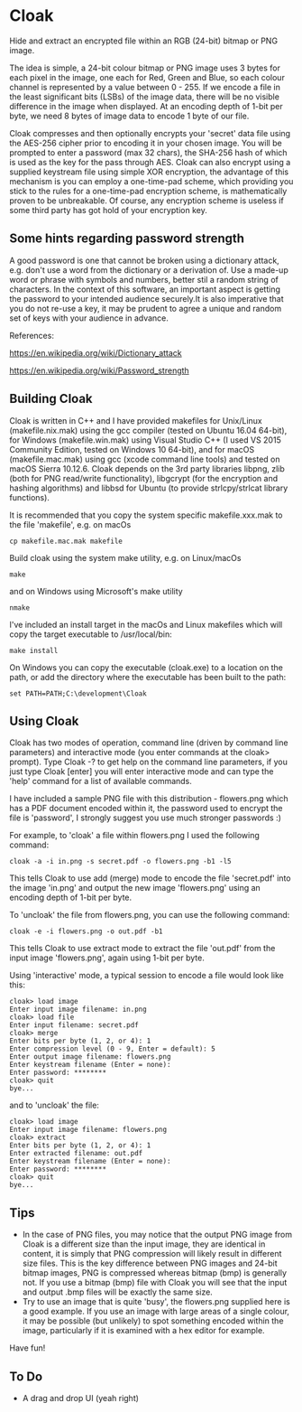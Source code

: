 # Cloak
Hide and extract an encrypted file within an RGB (24-bit) bitmap or PNG image. 

The idea is simple, a 24-bit colour bitmap or PNG image uses 3 bytes for each pixel in the image, one each for Red, Green and Blue, so each colour channel is represented by a value between 0 - 255. If we encode a file in the least significant bits (LSBs) of the image data, there will be no visible difference in the image when displayed. At an encoding depth of 1-bit per byte, we need 8 bytes of image data to encode 1 byte of our file.

Cloak compresses and then optionally encrypts your 'secret' data file using the AES-256 cipher prior to encoding it in your chosen image. You will be prompted to enter a password (max 32 chars), the SHA-256 hash of which is used as the key for the pass through AES. Cloak can also encrypt using a supplied keystream file using simple XOR encryption, the advantage of this mechanism is you can employ a one-time-pad scheme, which providing you stick to the rules for a one-time-pad encryption scheme, is mathematically proven to be unbreakable. Of course, any encryption scheme is useless if some third party has got hold of your encryption key.

Some hints regarding password strength
--------------------------------------
A good password is one that cannot be broken using a dictionary attack, e.g. don't use a word from the dictionary or a derivation of. Use a made-up word or phrase with symbols and numbers, better stil a random string of characters. In the context of this software, an important aspect is getting the password to your intended audience securely.It is also imperative that you do not re-use a key, it may be prudent to agree a unique and random set of keys with your audience in advance.

References:

https://en.wikipedia.org/wiki/Dictionary_attack

https://en.wikipedia.org/wiki/Password_strength

Building Cloak
--------------
Cloak is written in C++ and I have provided makefiles for Unix/Linux (makefile.nix.mak) using the gcc compiler (tested on Ubuntu 16.04 64-bit), for Windows (makefile.win.mak) using Visual Studio C++ (I used VS 2015 Community Edition, tested on Windows 10 64-bit), and for macOS (makefile.mac.mak) using gcc (xcode command line tools) and tested on macOS Sierra 10.12.6. Cloak depends on the 3rd party libraries libpng, zlib (both for PNG read/write functionality), libgcrypt (for the encryption and hashing algorithms) and libbsd for Ubuntu (to provide strlcpy/strlcat library functions).

It is recommended that you copy the system specific makefile.xxx.mak to the file 'makefile', e.g. on macOs

    cp makefile.mac.mak makefile

Build cloak using the system make utility, e.g. on Linux/macOs

    make
    
and on Windows using Microsoft's make utility

    nmake

I've included an install target in the macOs and Linux makefiles which will copy the target executable to /usr/local/bin:

    make install
    
On Windows you can copy the executable (cloak.exe) to a location on the path, or add the directory where the executable has been built to the path:

    set PATH=PATH;C:\development\Cloak

Using Cloak
-----------
Cloak has two modes of operation, command line (driven by command line parameters) and interactive mode (you enter commands at the cloak> prompt). Type Cloak -? to get help on the command line parameters, if you just type Cloak [enter] you will enter interactive mode and can type the 'help' command for a list of available commands.

I have included a sample PNG file with this distribution - flowers.png which has a PDF document encoded within it, the password used to encrypt the file is 'password', I strongly suggest you use much stronger passwords :)

For example, to 'cloak' a file within flowers.png I used the following command:

    cloak -a -i in.png -s secret.pdf -o flowers.png -b1 -l5
    
This tells Cloak to use add (merge) mode to encode the file 'secret.pdf' into the image 'in.png' and output the new image 'flowers.png' using an encoding depth of 1-bit per byte.

To 'uncloak' the file from flowers.png, you can use the following command:

    cloak -e -i flowers.png -o out.pdf -b1
    
This tells Cloak to use extract mode to extract the file 'out.pdf' from the input image 'flowers.png', again using 1-bit per byte.

Using 'interactive' mode, a typical session to encode a file would look like this:

    cloak> load image
    Enter input image filename: in.png
    cloak> load file
    Enter input filename: secret.pdf
    cloak> merge
    Enter bits per byte (1, 2, or 4): 1
    Enter compression level (0 - 9, Enter = default): 5
    Enter output image filename: flowers.png
    Enter keystream filename (Enter = none): 
    Enter password: ********
    cloak> quit
    bye...

and to 'uncloak' the file:

    cloak> load image 
    Enter input image filename: flowers.png
    cloak> extract
    Enter bits per byte (1, 2, or 4): 1
    Enter extracted filename: out.pdf
    Enter keystream filename (Enter = none): 
    Enter password: ********
    cloak> quit
    bye...

Tips
----
* In the case of PNG files, you may notice that the output PNG image from Cloak is a different size than the input image, they are identical in content, it is simply that PNG compression will likely result in different size files. This is the key difference between PNG images and 24-bit bitmap images, PNG is compressed whereas bitmap (bmp) is generally not. If you use a bitmap (bmp) file with Cloak you will see that the input and output .bmp files will be exactly the same size.
* Try to use an image that is quite 'busy', the flowers.png supplied here is a good example. If you use an image with large areas of a single colour, it may be possible (but unlikely) to spot something encoded within the image, particularly if it is examined with a hex editor for example.

Have fun!

To Do
-----
* A drag and drop UI (yeah right)
